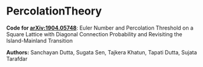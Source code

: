 # PercolationTheory
**Code for [arXiv:1904.05748](https://arxiv.org/abs/1904.05748)**: Euler Number and Percolation Threshold on a Square Lattice with Diagonal Connection Probability and Revisiting the Island-Mainland Transition 

**Authors:** Sanchayan Dutta, Sugata Sen, Tajkera Khatun, Tapati Dutta, Sujata Tarafdar
